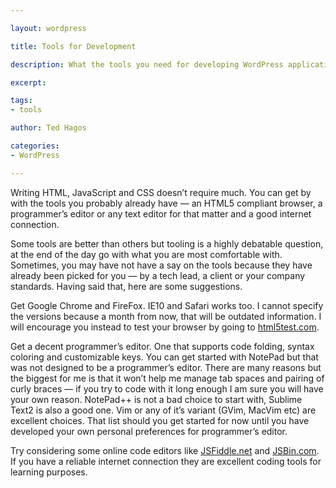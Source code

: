 ```yaml
---

layout: wordpress

title: Tools for Development

description: What the tools you need for developing WordPress applications

excerpt: 

tags:
- tools

author: Ted Hagos

categories:
- WordPress

---
```

Writing HTML, JavaScript and CSS doesn’t require much. You can get by with the tools you probably already have — an HTML5 compliant browser, a programmer’s editor or any text editor for that matter and a good internet connection.

Some tools are better than others but tooling is a highly debatable question, at the end of the day go with what you are most comfortable with. Sometimes, you may have not have a say on the tools because they have already been picked for you — by a tech lead, a client or your company standards.Having said that, here are some suggestions.

Get Google Chrome and FireFox. IE10 and Safari works too. I cannot specify the versions because a month from now, that will be outdated information. I will encourage you instead to test your browser by going to [html5test.com](http://html5test.com).

Get a decent programmer’s editor. One that supports code folding, syntax coloring and customizable keys. You can get started with NotePad but that was not designed to be a programmer’s editor. There are many reasons but the biggest for me is that it won’t help me manage tab spaces and pairing of curly braces — if you try to code with it long enough I am sure you will have your own reason. NotePad++ is not a bad choice to start with, Sublime Text2 is also a good one. Vim or any of it’s variant (GVim, MacVim etc) are excellent choices. That list should you get started for now until you have developed your own personal preferences for programmer’s editor.

Try considering some online code editors like [JSFiddle.net](http://jsfiddle.net) and [JSBin.com](http://jsbin.com). If you have a reliable internet connection they are excellent coding tools for learning purposes.

